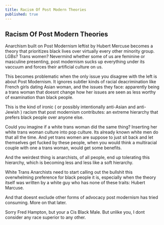 ```yaml
---
title: Racism Of Post Modern Theories
published: true
---
```

## Racism Of Post Modern Theories

Anarchism built on Post Modernism leftist by Hubert Mercuse becomes a theory that prioritizes black lives over virtually every other minority group. LGBs? Trans women? Nevermind whether some of us are feminine or masculine presenting, post modernism sucks up everything under its vaccuum and forces their artificial culture on us.

This becomes problematic when the only issue you disagree with the left is about Post Modernism. It ignores subtler kinds of racial deacrimination like French girls dating Asian woman, and the issues they face: apparently being a trans woman that doesnt change how her issues are seen as less worthy of examination than black people.

This is the kind of ironic ( or possibly intentionally anti-Asian and anti-Jewish ) racism that post modernism contributes: an extreme hierarchy that prefers black people over anyone else.

Could you imagine if a white trans woman did the same thing? Inserting her white trans woman culture into pop culture. Its already known white men do that all the time. And yet trans women are suppose to just sit back and let themselves get fucked by these people, when you would think a multiracial couple with one a trans woman, would get some benefits.

And the weirdest thing is anarchists, of all people, end up tolerating this hierarchy, which is becoming less and less like a soft hierarchy.

White Trans Anarchists need to start calling out the bullshit this overwhelming preference for black people it is, especially when the theory itself was written by a white guy who has none of these traits: Hubert Marcuse.

And that doesnt exclude other forms of advocacy post modernism has tried consuming. More on that later.

Sorry Fred Hampton, but your a Cis Black Male. But unlike you, I dont consider any race superior to any other.
